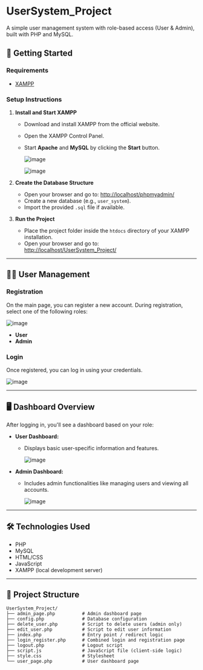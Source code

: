 # UserSystem_Project

A simple user management system with role-based access (User & Admin), built with PHP and MySQL.

## 🚀 Getting Started

### Requirements

- [XAMPP](https://www.apachefriends.org/index.html)

### Setup Instructions

1. **Install and Start XAMPP**  
   - Download and install XAMPP from the official website.  
   - Open the XAMPP Control Panel.  
   - Start **Apache** and **MySQL** by clicking the **Start** button.
  
     ![image](https://github.com/user-attachments/assets/4a2bfc3a-5401-4cb2-b94a-fe2c777b1a29)

     ![image](https://github.com/user-attachments/assets/2cd4778f-17a6-4493-8c03-3c39a5774288)


2. **Create the Database Structure**  
   - Open your browser and go to: [http://localhost/phpmyadmin/](http://localhost/phpmyadmin/)  
   - Create a new database (e.g., `user_system`).  
   - Import the provided `.sql` file if available.

3. **Run the Project**  
   - Place the project folder inside the `htdocs` directory of your XAMPP installation.  
   - Open your browser and go to:  
     [http://localhost/UserSystem_Project/](http://localhost/UserSystem_Project/)

---

## 🧑‍💼 User Management

### Registration

On the main page, you can register a new account. During registration, select one of the following roles:

![image](https://github.com/user-attachments/assets/269579c8-c618-4208-b94f-64cf85bbc6a5)


- **User**
- **Admin**

### Login

Once registered, you can log in using your credentials.

![image](https://github.com/user-attachments/assets/6a999ad2-53d4-4abc-94a5-80c8dc79f27c)


---

## 🖥️ Dashboard Overview

After logging in, you'll see a dashboard based on your role:

- **User Dashboard:**  
  - Displays basic user-specific information and features.
    
    ![image](https://github.com/user-attachments/assets/1034d045-3235-4d99-96f3-1e8e635ea6c0)


- **Admin Dashboard:**  
  - Includes admin functionalities like managing users and viewing all accounts.
 
    ![image](https://github.com/user-attachments/assets/8c89a3ce-6f35-4883-8184-6ccf9f156f1e)


---

## 🛠️ Technologies Used
- PHP
- MySQL
- HTML/CSS
- JavaScript
- XAMPP (local development server)

---

## 📁 Project Structure

```plaintext
UserSystem_Project/
├── admin_page.php          # Admin dashboard page
├── config.php              # Database configuration
├── delete_user.php         # Script to delete users (admin only)
├── edit_user.php           # Script to edit user information
├── index.php               # Entry point / redirect logic
├── login_register.php      # Combined login and registration page
├── logout.php              # Logout script
├── script.js               # JavaScript file (client-side logic)
├── style.css               # Stylesheet
└── user_page.php           # User dashboard page


